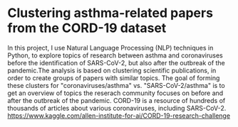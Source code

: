# Clustering asthma-related papers from the CORD-19 dataset
In this project, I use Natural Language Processing (NLP) techniques in Python, to explore topics of research between asthma and coronaviruses before the identification of SARS-CoV-2,
but also after the outbreak of the pandemic.The analysis is based on clustering scientific publications, in order to create groups of papers with similar topics.
The goal of forming these clusters for "coronaviruses/asthma" vs. "SARS-CoV-2/asthma" is to get an overview of topics the reserach community focuses on before and after the outbreak of the pandemic.
CORD-19 is a resource of hundreds of thousands of articles about various coronaviruses, including SARS-CoV-2.
https://www.kaggle.com/allen-institute-for-ai/CORD-19-research-challenge

